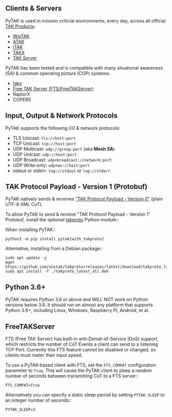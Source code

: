 ## Clients & Servers

PyTAK is used in mission criticial environments, every day, across all official 
[TAK Products](https://tak.gov>):

* [WinTAK](https://tak.gov/)
* [ATAK](https://play.google.com/store/apps/details?id=com.atakmap.app.civ)
* [iTAK](https://apps.apple.com/us/app/itak/id1561656396)
* [TAKX](https://tak.gov/)
* [TAK Server](https://tak.gov/)

PyTAK has been tested and is compatible with many situational awareness (SA) & common 
operating picture (COP) systems:

* [taky](https://github.com/tkuester/taky)
* [Free TAK Server (FTS/FreeTAKServer)](https://github.com/FreeTAKTeam/FreeTakServer)
* RaptorX
* COPERS


## Input, Output & Network Protocols

PyTAK supports the following I/O & network protocols:

* TLS Unicast: ``tls://host:port``
* TCP Unicast: ``tcp://host:port``
* UDP Multicast: ``udp://group:port`` (aka **Mesh SA**)
* UDP Unicast: ``udp://host:port``
* UDP Broadcast: ``udp+broadcast://network:port``
* UDP Write-only: ``udp+wo://host:port``
* stdout or stderr: ``log://stdout`` or ``log://stderr``


## TAK Protocol Payload - Version 1 (Protobuf)

PyTAK natively sends & receives ["TAK Protocol Payload - Version 0"](https://github.com/deptofdefense/AndroidTacticalAssaultKit-CIV/blob/master/commoncommo/core/impl/protobuf/protocol.txt) (plain UTF-8 XML CoT).

To allow PyTAK to send & receive "TAK Protocol Payload - Version 1" Protobuf, install the optional [takproto](https://github.com/snstac/takproto) Python module::

When installing PyTAK::

    python3 -m pip install pytak[with_takproto]

Alternative, installing from a Debian package::

    sudo apt update -y
    wget https://github.com/snstak/takproto/releases/latest/download/takproto_latest_all.deb
    sudo apt install -f ./takproto_latest_all.deb


## Python 3.6+

PyTAK requires Python 3.6 or above and WILL NOT work on Python versions below 3.6. It 
should run on almost any platform that supports Python 3.6+, including Linux, Windows, 
Raspberry Pi, Android, et al.


## FreeTAKServer

FTS (Free TAK Server) has built-in anti-Denial-of-Service (DoS) support, which 
restricts the number of CoT Events a client can send to a listening TCP Port. 
Currently this FTS feature cannot be disabled or changed, so clients must meter 
their input speed.

To use a PyTAK-based client with FTS, set the ``FTS_COMPAT`` configuration parameter 
to ``True``. This will cause the PyTAK client to sleep a random number of seconds 
between transmitting CoT to a FTS server::

    FTS_COMPAT=True

Alternatively you can specify a static sleep period by setting ``PYTAK_SLEEP`` to an 
integer number of seconds::

    PYTAK_SLEEP=3
